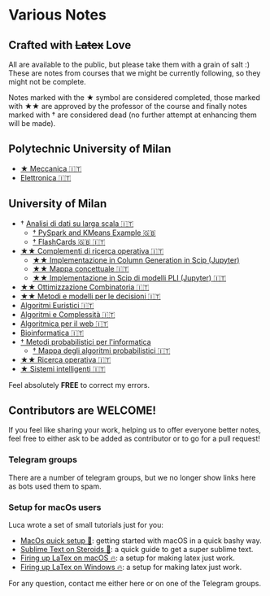 # Various Notes
## Crafted with ~~Latex~~ Love
All are available to the public, but please take them with a grain of salt :)
These are notes from courses that we might be currently following, so they might not be complete.

Notes marked with the ★ symbol are considered completed, those marked with ★★ are approved by the professor of the course and finally notes marked with † are considered dead (no further attempt at enhancing them will be made).

## Polytechnic University of Milan

- [★ Meccanica 🇮🇹](https://github.com/LucaCappelletti94/various-notes/blob/master/Polimi/Meccanica/main.pdf)
- [Elettronica 🇮🇹](https://github.com/LucaCappelletti94/various-notes/blob/master/Polimi/Elettronica/main.pdf)

## University of Milan
- † [Analisi di dati su larga scala 🇮🇹](https://github.com/LucaCappelletti94/various-notes/tree/master/Unimi/Analisi%20di%20dati%20su%20larga%20scala)
    - [† PySpark and KMeans Example 🇬🇧](https://github.com/LucaCappelletti94/pyspark_example)
    - [† FlashCards 🇬🇧 🇮🇹](https://github.com/LucaCappelletti94/various-notes/tree/master/Unimi/Analisi%20di%20dati%20su%20larga%20scala/flash%20card)
- [★★ Complementi di ricerca operativa 🇮🇹](https://github.com/LucaCappelletti94/various-notes/blob/master/Unimi/Complementi%20di%20ricerca%20operativa/main.pdf)
    - [★★ Implementazione in Column Generation in Scip (Jupyter)](https://github.com/LucaCappelletti94/various-notes/blob/master/Unimi/Complementi%20di%20ricerca%20operativa/Column%20generation.ipynb)
    - [★★ Mappa concettuale 🇮🇹](https://github.com/LucaCappelletti94/various-notes/blob/master/Unimi/Complementi%20di%20ricerca%20operativa/mappa%20concettuale.png?raw=true)
    - [★★ Implementazione in Scip di modelli PLI (Jupyter) 🇮🇹](https://github.com/LucaCappelletti94/various-notes/blob/master/Unimi/Complementi%20di%20ricerca%20operativa/Models_SCIP.ipynb)
- [★★ Ottimizzazione Combinatoria 🇮🇹](https://github.com/LucaCappelletti94/various-notes/tree/master/Unimi/Ottimizzazione%20Combinatoria)
- [★★ Metodi e modelli per le decisioni 🇮🇹](https://github.com/LucaCappelletti94/various-notes/blob/master/Unimi/Metodi%20e%20Modelli%20per%20le%20decisioni/main.pdf)
- [Algoritmi Euristici 🇮🇹](https://github.com/LucaCappelletti94/various-notes/tree/master/Unimi/Algoritmi%20Euristici)
- [Algoritmi e Complessità 🇮🇹](https://github.com/LucaCappelletti94/various-notes/tree/master/Unimi/Algoritmi%20e%20Complessita%CC%80)
- [Algoritmica per il web 🇮🇹](https://github.com/LucaCappelletti94/various-notes/tree/master/Unimi/Algoritmica%20per%20il%20web)
- [Bioinformatica 🇮🇹](https://github.com/LucaCappelletti94/various-notes/tree/master/Unimi/Bioinformatica)
- [† Metodi probabilistici per l'informatica](https://github.com/LucaCappelletti94/various-notes/tree/master/Unimi/Metodi%20probabilistici%20per%20l'informatica)
    + [† Mappa degli algoritmi probabilistici 🇮🇹](https://github.com/LucaCappelletti94/various-notes/blob/master/Unimi/Metodi%20probabilistici%20per%20l'informatica/images/Mappa_algoritmi_probabilistici.png?raw=true)
- [★★ Ricerca operativa 🇮🇹](https://github.com/LucaCappelletti94/various-notes/blob/master/Unimi/Ricerca%20operativa/main.pdf)
- [★ Sistemi intelligenti 🇮🇹](https://github.com/LucaCappelletti94/various-notes/blob/master/Unimi/Sistemi%20Intelligenti/main.pdf)

Feel absolutely **FREE** to correct my errors.

## Contributors are WELCOME!
If you feel like sharing your work, helping us to offer everyone better notes, feel free to either ask to be added as contributor or to go for a pull request!

### Telegram groups
There are a number of telegram groups, but we no longer show links here as bots used them to spam.

### Setup for macOs users
Luca wrote a set of small tutorials just for you:
- [MacOs quick setup 🚀](https://gist.github.com/LucaCappelletti94/c9ead039ecaf08dfaf8b975862d9d15e): getting started with macOS in a quick bashy way.
- [Sublime Text on Steroids 💪](https://gist.github.com/LucaCappelletti94/d12c4c003e126f864402a887339fa912): a quick guide to get a super sublime text.
- [Firing up LaTex on macOS 🔥](https://gist.github.com/LucaCappelletti94/920186303d71c85e66e76ff989ea6b62): a setup for making latex just work.
- [Firing up LaTex on Windows 🔥](https://gist.github.com/zommiommy/65d9f327d4ccfd5a5166b9e221bbd336): a setup for making latex just work.

For any question, contact me either here or on one of the Telegram groups.
